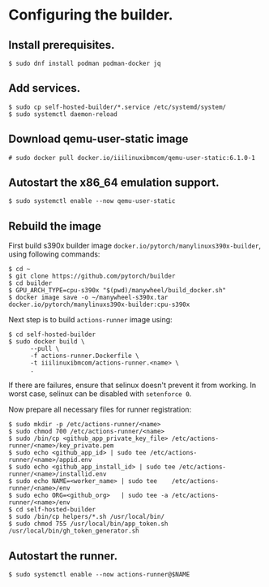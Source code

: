 # Configuring the builder.

## Install prerequisites.

```
$ sudo dnf install podman podman-docker jq
```

## Add services.

```
$ sudo cp self-hosted-builder/*.service /etc/systemd/system/
$ sudo systemctl daemon-reload
```

## Download qemu-user-static image

```
# sudo docker pull docker.io/iiilinuxibmcom/qemu-user-static:6.1.0-1
```

## Autostart the x86_64 emulation support.

```
$ sudo systemctl enable --now qemu-user-static
```

## Rebuild the image

First build s390x builder image `docker.io/pytorch/manylinuxs390x-builder`,
using following commands:

```
$ cd ~
$ git clone https://github.com/pytorch/builder
$ cd builder
$ GPU_ARCH_TYPE=cpu-s390x "$(pwd)/manywheel/build_docker.sh"
$ docker image save -o ~/manywheel-s390x.tar docker.io/pytorch/manylinuxs390x-builder:cpu-s390x
```

Next step is to build `actions-runner` image using:

```
$ cd self-hosted-builder
$ sudo docker build \
      --pull \
      -f actions-runner.Dockerfile \
      -t iiilinuxibmcom/actions-runner.<name> \
      .
```

If there are failures, ensure that selinux doesn't prevent it from working.
In worst case, selinux can be disabled with `setenforce 0`.

Now prepare all necessary files for runner registration:

```
$ sudo mkdir -p /etc/actions-runner/<name>
$ sudo chmod 700 /etc/actions-runner/<name>
$ sudo /bin/cp <github_app_private_key_file> /etc/actions-runner/<name>/key_private.pem
$ sudo echo <github_app_id> | sudo tee /etc/actions-runner/<name>/appid.env
$ sudo echo <github_app_install_id> | sudo tee /etc/actions-runner/<name>/installid.env
$ sudo echo NAME=<worker_name> | sudo tee    /etc/actions-runner/<name>/env
$ sudo echo ORG=<github_org>   | sudo tee -a /etc/actions-runner/<name>/env
$ cd self-hosted-builder
$ sudo /bin/cp helpers/*.sh /usr/local/bin/
$ sudo chmod 755 /usr/local/bin/app_token.sh /usr/local/bin/gh_token_generator.sh
```

## Autostart the runner.

```
$ sudo systemctl enable --now actions-runner@$NAME
```

